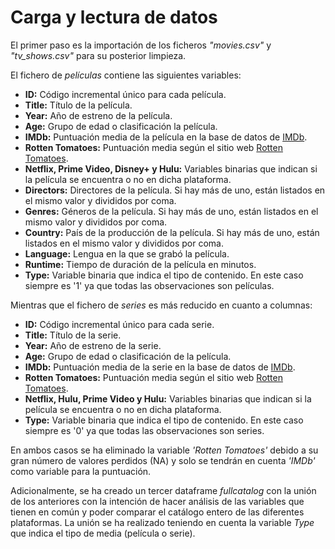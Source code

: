 # **Carga y lectura de datos**

El primer paso es la importación de los ficheros *"movies.csv"* y *"tv_shows.csv"* para su posterior limpieza. 

El fichero de *películas* contiene las siguientes variables: 

* **ID:** Código incremental único para cada película. 
* **Title:** Título de la película.
* **Year:** Año de estreno de la película.
* **Age:** Grupo de edad o clasificación la película.  
* **IMDb:** Puntuación media de la película en la base de datos de [IMDb](https://www.imdb.com/).
* **Rotten Tomatoes:** Puntuación media según el sitio web [Rotten Tomatoes](https://rottentomatoes.com/).
* **Netflix, Prime Video, Disney+ y Hulu:** Variables binarias que indican si la película se encuentra o no en dicha plataforma. 
* **Directors:** Directores de la película. Si hay más de uno, están listados en el mismo valor y divididos por coma. 
* **Genres:** Géneros de la película. Si hay más de uno, están listados en el mismo valor y divididos por coma. 
* **Country:** País de la producción de la película. Si hay más de uno, están listados en el mismo valor y divididos por coma. 
* **Language:** Lengua en la que se grabó la película.
* **Runtime:** Tiempo de duración de la película en minutos.
* **Type:** Variable binaria que indica el tipo de contenido. En este caso siempre es '1' ya que todas las observaciones son películas.


Mientras que el fichero de *series* es más reducido en cuanto a columnas:

* **ID:** Código incremental único para cada serie. 
* **Title:** Título de la serie.
* **Year:** Año de estreno de la serie.
* **Age:** Grupo de edad o clasificación de la película.  
* **IMDb:** Puntuación media de la serie en la base de datos de [IMDb](https://www.imdb.com/).
* **Rotten Tomatoes:** Puntuación media según el sitio web [Rotten Tomatoes](https://rottentomatoes.com/).
* **Netflix, Hulu, Prime Video y Hulu:** Variables binarias que indican si la película se encuentra o no en dicha plataforma. 
* **Type:** Variable binaria que indica el tipo de contenido. En este caso siempre es '0' ya que todas las observaciones son series.


En ambos casos se ha eliminado la variable *'Rotten Tomatoes'* debido a su gran número de valores perdidos (NA) y solo se tendrán en cuenta *'IMDb'* como variable para la puntuación.

Adicionalmente, se ha creado un tercer dataframe *fullcatalog* con la unión de los anteriores con la intención de hacer análisis de las variables que tienen en común y poder comparar el catálogo entero de las diferentes plataformas. La unión se ha realizado teniendo en cuenta la variable *Type* que indica el tipo de media (película o serie).

